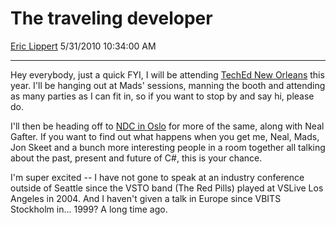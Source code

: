 <div id="page">

# The traveling developer

[Eric Lippert](https://social.msdn.microsoft.com/profile/Eric%20Lippert) 5/31/2010 10:34:00 AM

-----

<div id="content">

<div class="mine">

Hey everybody, just a quick FYI, I will be attending [TechEd New Orleans](http://www.microsoft.com/events/techednorthamerica/) this year. I'll be hanging out at Mads' sessions, manning the booth and attending as many parties as I can fit in, so if you want to stop by and say hi, please do.

I'll then be heading off to [NDC in Oslo](http://www.ndc2010.no/index.aspx) for more of the same, along with Neal Gafter. If you want to find out what happens when you get me, Neal, Mads, Jon Skeet and a bunch more interesting people in a room together all talking about the past, present and future of C\#, this is your chance.

I'm super excited -- I have not gone to speak at an industry conference outside of Seattle since the VSTO band (The Red Pills) played at VSLive Los Angeles in 2004. And I haven't given a talk in Europe since VBITS Stockholm in... 1999? A long time ago.

 

</div>

</div>

</div>

